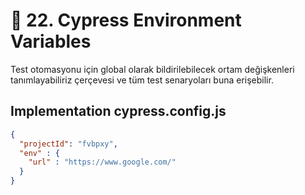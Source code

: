 # 📖 22. Cypress Environment Variables

Test otomasyonu için global olarak bildirilebilecek ortam değişkenleri tanımlayabiliriz çerçevesi ve tüm test senaryoları buna erişebilir.



## Implementation cypress.config.js&#x20;

```json
{
  "projectId": "fvbpxy",
  "env" : {
    "url" : "https://www.google.com/"
  }
}
```
